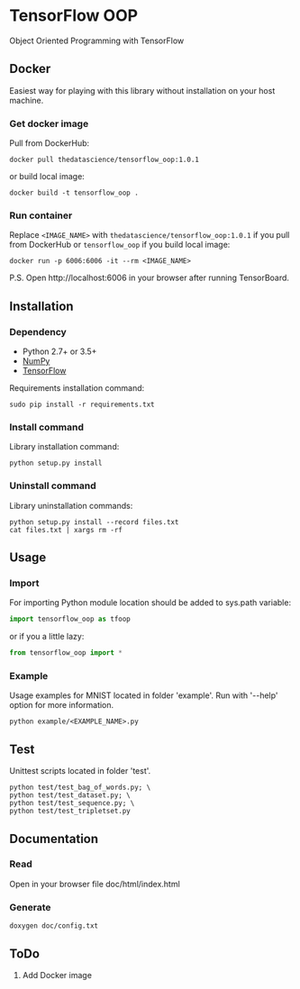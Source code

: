 # TensorFlow OOP
Object Oriented Programming with TensorFlow

## Docker
Easiest way for playing with this library without installation on your host machine.

### Get docker image
Pull from DockerHub:
```
docker pull thedatascience/tensorflow_oop:1.0.1
```
or build local image:
```
docker build -t tensorflow_oop .
```

### Run container
Replace `<IMAGE_NAME>` with `thedatascience/tensorflow_oop:1.0.1` if you pull from DockerHub or `tensorflow_oop` if you build local image:
```
docker run -p 6006:6006 -it --rm <IMAGE_NAME>
```
P.S. Open http://localhost:6006 in your browser after running TensorBoard.

## Installation

### Dependency
* Python 2.7+ or 3.5+
* [NumPy](https://github.com/numpy/numpy)
* [TensorFlow](https://github.com/tensorflow/tensorflow)

Requirements installation command:
```
sudo pip install -r requirements.txt
```

### Install command
Library installation command:
```
python setup.py install
```

### Uninstall command
Library uninstallation commands:
```
python setup.py install --record files.txt
cat files.txt | xargs rm -rf
```

## Usage

### Import
For importing Python module location should be added to sys.path variable:
```python
import tensorflow_oop as tfoop
```
or if you a little lazy:
```python
from tensorflow_oop import *
```

### Example
Usage examples for MNIST located in folder 'example'. Run with '--help' option for more information.
```
python example/<EXAMPLE_NAME>.py
```

## Test
Unittest scripts located in folder 'test'.
```
python test/test_bag_of_words.py; \
python test/test_dataset.py; \
python test/test_sequence.py; \
python test/test_tripletset.py
```

## Documentation

### Read
Open in your browser file doc/html/index.html

### Generate
```
doxygen doc/config.txt
```

## ToDo
1. Add Docker image
